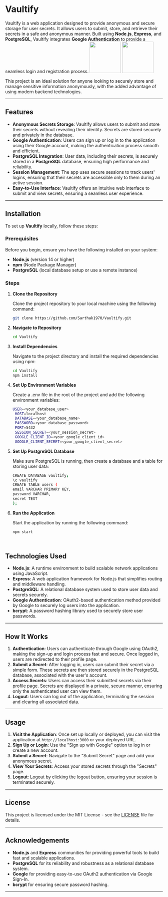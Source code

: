 # Vaultify

Vaultify is a web application designed to provide anonymous and secure storage for user secrets. It allows users to submit, store, and retrieve their secrets in a safe and anonymous manner. Built using **Node.js**, **Express**, and **PostgreSQL**, Vaultify integrates **Google Authentication** to provide a seamless login and registration process. 
<img src="https://w7.pngwing.com/pngs/788/651/png-transparent-code-development-logo-nodejs-logos-icon-thumbnail.png" style="display: inline-block; width: 100px;" />
<img src="https://w7.pngwing.com/pngs/358/849/png-transparent-postgresql-database-logo-database-symbol-blue-text-logo-thumbnail.png" style="display: inline-block; width: 100px;" />



This project is an ideal solution for anyone looking to securely store and manage sensitive information anonymously, with the added advantage of using modern backend technologies.

---

## Features

- **Anonymous Secrets Storage**: Vaultify allows users to submit and store their secrets without revealing their identity. Secrets are stored securely and privately in the database.
- **Google Authentication**: Users can sign up or log in to the application using their Google account, making the authentication process smooth and efficient.
- **PostgreSQL Integration**: User data, including their secrets, is securely stored in a **PostgreSQL** database, ensuring high performance and reliability.
- **Session Management**: The app uses secure sessions to track users' logins, ensuring that their secrets are accessible only to them during an active session.
- **Easy-to-Use Interface**: Vaultify offers an intuitive web interface to submit and view secrets, ensuring a seamless user experience.

---

## Installation

To set up **Vaultify** locally, follow these steps:

### Prerequisites

Before you begin, ensure you have the following installed on your system:

- **Node.js** (version 14 or higher)
- **npm** (Node Package Manager)
- **PostgreSQL** (local database setup or use a remote instance)

### Steps

1. **Clone the Repository**

   Clone the project repository to your local machine using the following command:

   ```bash
   git clone https://github.com/Sarthak1970/Vaultify.git

2. **Navigate to Repository**
      ```bash
   cd Vaultify

3. **Install Dependencies**

   Navigate to the project directory and install the required dependencies using npm:

   ```bash
   cd Vaultify
   npm install
   
4. **Set Up Environment Variables**

    Create a .env file in the root of the project and add the following environment variables:

   ```bash
   USER=<your_database_user>
    HOST=localhost
    DATABASE=<your_database_name>
    PASSWORD=<your_database_password>
    PORT=5432
    SESSION_SECRET=<your_session_secret>
    GOOGLE_CLIENT_ID=<your_google_client_id>
    GOOGLE_CLIENT_SECRET=<your_google_client_secret>

5. **Set Up PostgreSQL Database**

    Make sure PostgreSQL is running, then create a database and a table for storing user data:
      ```bash
    CREATE DATABASE vaultify;
    \c vaultify
    CREATE TABLE users (
    email VARCHAR PRIMARY KEY,
    password VARCHAR,
    secret TEXT
    );
      
6. **Run the Application**

   Start the application by running the following command:
      ```bash
   npm start


 

## Technologies Used

- **Node.js**: A runtime environment to build scalable network applications using JavaScript.
- **Express**: A web application framework for Node.js that simplifies routing and middleware handling.
- **PostgreSQL**: A relational database system used to store user data and secrets securely.
- **Google Authentication**: OAuth2-based authentication method provided by Google to securely log users into the application.
- **bcrypt**: A password hashing library used to securely store user passwords.

---

## How It Works

1. **Authentication**: Users can authenticate through Google using OAuth2, making the sign-up and login process fast and secure. Once logged in, users are redirected to their profile page.
2. **Submit a Secret**: After logging in, users can submit their secret via a simple form. These secrets are then stored securely in the PostgreSQL database, associated with the user's account.
3. **Access Secrets**: Users can access their submitted secrets via their profile page. Secrets are displayed in a private, secure manner, ensuring only the authenticated user can view them.
4. **Logout**: Users can log out of the application, terminating the session and clearing all associated data.

---

## Usage

1. **Visit the Application**: Once set up locally or deployed, you can visit the application at `http://localhost:3000` or your deployed URL.
2. **Sign Up or Login**: Use the "Sign up with Google" option to log in or create a new account.
3. **Submit a Secret**: Navigate to the "Submit Secret" page and add your anonymous secret.
4. **View Your Secrets**: Access your stored secrets through the "Secrets" page.
5. **Logout**: Logout by clicking the logout button, ensuring your session is terminated securely.

---

## License

This project is licensed under the MIT License - see the [LICENSE](LICENSE) file for details.

---

## Acknowledgements

- **Node.js** and **Express** communities for providing powerful tools to build fast and scalable applications.
- **PostgreSQL** for its reliability and robustness as a relational database system.
- **Google** for providing easy-to-use OAuth2 authentication via Google Sign-In.
- **bcrypt** for ensuring secure password hashing.

---

